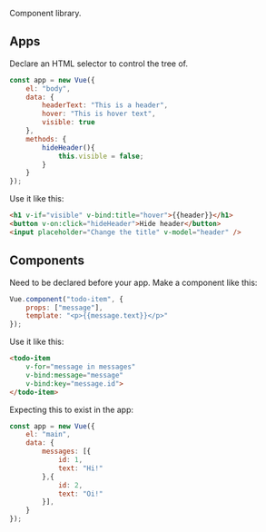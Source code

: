 Component library.

## Apps

Declare an HTML selector to control the tree of.

```js
const app = new Vue({
    el: "body",
    data: {
        headerText: "This is a header",
        hover: "This is hover text",
        visible: true
    },
    methods: {
        hideHeader(){
            this.visible = false;
        }
    }
});
```

Use it like this:

```html
<h1 v-if="visible" v-bind:title="hover">{{header}}</h1>
<button v-on:click="hideHeader">Hide header</button>
<input placeholder="Change the title" v-model="header" />
```

## Components

Need to be declared before your app. Make a component like this:

```js
Vue.component("todo-item", {
    props: ["message"],
    template: "<p>{{message.text}}</p>"
});
```

Use it like this:

```html
<todo-item
    v-for="message in messages"
    v-bind:message="message"
    v-bind:key="message.id">
</todo-item>
```

Expecting this to exist in the app:

```js
const app = new Vue({
    el: "main",
    data: {
        messages: [{
            id: 1,
            text: "Hi!"
        },{
            id: 2,
            text: "Oi!"
        }],
    }
});
```
